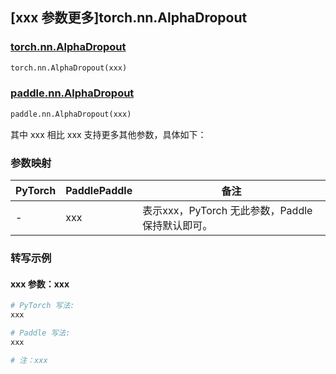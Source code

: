 ## [xxx 参数更多]torch.nn.AlphaDropout

### [torch.nn.AlphaDropout](https://pytorch.org/docs/1.13/generated/torch.nn.AlphaDropout.html#torch.nn.AlphaDropout)

```python
torch.nn.AlphaDropout(xxx)
```

### [paddle.nn.AlphaDropout](https://www.paddlepaddle.org.cn/documentation/docs/zh/api/paddle/nn/AlphaDropout_cn.html)

```python
paddle.nn.AlphaDropout(xxx)
```

其中 xxx 相比 xxx 支持更多其他参数，具体如下：

### 参数映射

| PyTorch | PaddlePaddle | 备注 |
| ------- | ------------ | ---- |
|    -    |    xxx    | 表示xxx，PyTorch 无此参数，Paddle 保持默认即可。 |

### 转写示例

#### xxx 参数：xxx
``` python
# PyTorch 写法:
xxx

# Paddle 写法:
xxx

# 注：xxx
```
